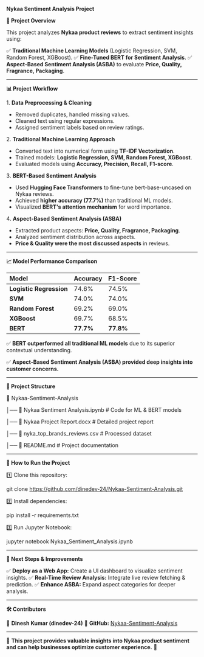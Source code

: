 ﻿**Nykaa Sentiment Analysis Project**

**📌 Project Overview**

This project analyzes **Nykaa product reviews** to extract sentiment insights using: 

✅ **Traditional Machine Learning Models** (Logistic Regression, SVM, Random Forest, XGBoost).
✅ **Fine-Tuned BERT for Sentiment Analysis**.
✅ **Aspect-Based Sentiment Analysis (ASBA)** to evaluate **Price, Quality, Fragrance, Packaging**.

-----
**📊 Project Workflow**

1️. **Data Preprocessing & Cleaning**

- Removed duplicates, handled missing values.
- Cleaned text using regular expressions.
- Assigned sentiment labels based on review ratings.

2️. **Traditional Machine Learning Approach**

- Converted text into numerical form using **TF-IDF Vectorization**.
- Trained models: **Logistic Regression, SVM, Random Forest, XGBoost**.
- Evaluated models using **Accuracy, Precision, Recall, F1-score**.

3️. **BERT-Based Sentiment Analysis**

- Used **Hugging Face Transformers** to fine-tune bert-base-uncased on Nykaa reviews.
- Achieved **higher accuracy (77.7%)** than traditional ML models.
- Visualized **BERT's attention mechanism** for word importance.

4️. **Aspect-Based Sentiment Analysis (ASBA)**

- Extracted product aspects: **Price, Quality, Fragrance, Packaging**.
- Analyzed sentiment distribution across aspects.
- **Price & Quality were the most discussed aspects** in reviews.
-----
**📈 Model Performance Comparison**

|**Model**|**Accuracy**|**F1-Score**|
| :- | :- | :- |
|**Logistic Regression**|74\.6%|74\.5%|
|**SVM**|74\.0%|74\.0%|
|**Random Forest**|69\.2%|69\.0%|
|**XGBoost**|69\.7%|68\.5%|
|**BERT**|**77.7%**|**77.8%**|

✅ **BERT outperformed all traditional ML models** due to its superior contextual understanding. 

✅ **Aspect-Based Sentiment Analysis (ASBA) provided deep insights into customer concerns.**

-----
**📂 Project Structure**

📁 Nykaa-Sentiment-Analysis

│── 📜 Nykaa Sentiment Analysis.ipynb  # Code for ML & BERT models

│── 📜 Nykaa Project Report.docx       # Detailed project report

│── 📜 nyka\_top\_brands\_reviews.csv     # Processed dataset

│── 📜 README.md                        # Project documentation

-----
**🚀 How to Run the Project**

1️⃣ Clone this repository:

git clone https://github.com/dinedev-24/Nykaa-Sentiment-Analysis.git

2️⃣ Install dependencies:

pip install -r requirements.txt

3️⃣ Run Jupyter Notebook:

jupyter notebook Nykaa\_Sentiment\_Analysis.ipynb

-----
**📌 Next Steps & Improvements**

✅ **Deploy as a Web App:** Create a UI dashboard to visualize sentiment insights.
✅ **Real-Time Review Analysis:** Integrate live review fetching & prediction.
✅ **Enhance ASBA:** Expand aspect categories for deeper analysis.

-----
**🛠 Contributors**

👤 **Dinesh Kumar (dinedev-24)**
📌 **GitHub:** [Nykaa-Sentiment-Analysis](https://github.com/dinedev-24/Nykaa-Sentiment-Analysis)

-----
🎯 **This project provides valuable insights into Nykaa product sentiment and can help businesses optimize customer experience.** 🚀


